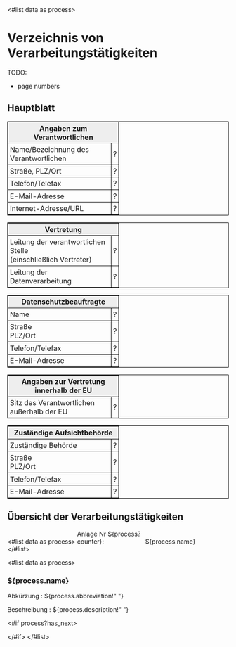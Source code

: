 <style>
  table {
    width: 100%;
    border-collapse: collapse;
    margin-bottom: 3mm;
  }
  table th:first-child, table td:first-child {
    width: 6cm;
  }
  table, th, td {
    border: 1pt solid black;
  }
  th, td {
    padding: 1mm;
  }
  th {
    background-color: #eee;
  }
  
  div.pagebreak {
    page-break-after: always;
  }
</style>

<bookmarks>
  <bookmark name="Hauptplatt" href="#main"> </bookmark>
  <bookmark name="Übersicht der Verarbeitungstätigkeiten" href="#overview">
  <#list data as process>
    <bookmark name="${process.name}" href="#process_${process?counter}" />
  </#list>
  </bookmark>
</bookmarks>

# Verzeichnis von Verarbeitungstätigkeiten

TODO:

 * page numbers

<a id="main"/>

## Hauptblatt

<table>
  <thead>
    <tr>
      <th colspan="2">Angaben zum Verantwortlichen</th>
    </tr>
  </thead>
  <tbody>
    <tr>
      <td>Name/Bezeichnung des Verantwortlichen</td>
      <td>?</td>
    </tr>
    <tr>
      <td>Straße, PLZ/Ort</td>
      <td>?</td>
    </tr>
    <tr>
      <td>Telefon/Telefax</td>
      <td>?</td>
    </tr>
    <tr>
      <td>E-Mail-Adresse</td>
      <td>?</td>
    </tr>
    <tr>
      <td>Internet-Adresse/URL</td>
      <td>?</td>
    </tr>
  </tbody>
</table>

<table>
  <thead>
    <tr>
      <th colspan="2">Vertretung</th>
    </tr>
  </thead>
  <tbody>
    <tr>
      <td>Leitung der verantwortlichen Stelle<br/>(einschließlich Vertreter)</td>
      <td>?</td>
    </tr>
    <tr>
      <td>Leitung der Datenverarbeitung</td>
      <td>?</td>
    </tr>
  </tbody>
</table>

<table>
  <thead>
    <tr>
      <th colspan="2">Datenschutzbeauftragte</th>
    </tr>
  </thead>
  <tbody>
    <tr>
      <td>Name</td>
      <td>?</td>
    </tr>
    <tr>
      <td>Straße<br/>PLZ/Ort</td>
      <td>?</td>
    </tr>
    <tr>
      <td>Telefon/Telefax</td>
      <td>?</td>
    </tr>
    <tr>
      <td>E-Mail-Adresse</td>
      <td>?</td>
    </tr>
  </tbody>
</table>

<table>
  <thead>
    <tr>
      <th colspan="2">Angaben zur Vertretung innerhalb der EU</th>
    </tr>
  </thead>
  <tbody>
    <tr>
      <td>Sitz des Verantwortlichen<br/>außerhalb der EU</td>
      <td>?</td>
    </tr>
  </tbody>
</table>

<table>
  <thead>
    <tr>
      <th colspan="2">Zuständige Aufsichtbehörde</th>
    </tr>
  </thead>
  <tbody>
    <tr>
      <td>Zuständige Behörde</td>
      <td>?</td>
    </tr>
    <tr>
      <td>Straße<br/>PLZ/Ort</td>
      <td>?</td>
    </tr>
    <tr>
      <td>Telefon/Telefax</td>
      <td>?</td>
    </tr>
    <tr>
      <td>E-Mail-Adresse</td>
      <td>?</td>
    </tr>
  </tbody>
</table>

<div class="pagebreak"></div>

## Übersicht der Verarbeitungstätigkeiten

<a id="overview"/>

<#list data as process>
<span style="display:inline-block; width: 4cm;">Anlage Nr ${process?counter}:</span> ${process.name}  
</#list>

<div class="pagebreak"></div>

<#list data as process>
<a id="process_${process?counter}"/>

### ${process.name}

Abkürzung
: ${process.abbreviation!"&nbsp;"}

Beschreibung
: ${process.description!"&nbsp;"}


<#if process?has_next>

<div class="pagebreak"></div>

</#if>
</#list>

</body>
</html>
